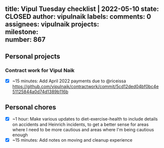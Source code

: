 title:	Vipul Tuesday checklist | 2022-05-10
state:	CLOSED
author:	vipulnaik
labels:	
comments:	0
assignees:	vipulnaik
projects:	
milestone:	
number:	867
--
## Personal projects

### Contract work for Vipul Naik

- [x] ~15 minutes: Add April 2022 payments due to @riceissa https://github.com/vipulnaik/contractwork/commit/5cd12ded04bf0bc4e51125844a0d74d1389b116b
## Personal chores

- [x] ~1 hour: Make various updates to diet-exercise-health to include details on accidents and Heinrich incidents, to get a better sense for areas where I need to be more cautious and areas where I'm being cautious enough
- [x] ~15 minutes: Add notes on moving and cleanup experience 
